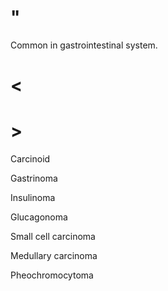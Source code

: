 # "

Common in gastrointestinal system.

# <

# >

Carcinoid

Gastrinoma

Insulinoma

Glucagonoma

Small cell carcinoma

Medullary carcinoma

Pheochromocytoma
